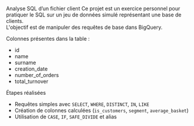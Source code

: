 Analyse SQL d’un fichier client
Ce projet est un exercice personnel pour pratiquer le SQL sur un jeu de données simulé représentant une base de clients.  
L'objectif est de manipuler des requêtes de base dans BigQuery.

Colonnes présentes dans la table :
- id
- name
- surname
- creation_date
- number_of_orders
- total_turnover

Étapes réalisées
- Requêtes simples avec `SELECT`, `WHERE`, `DISTINCT`, `IN`, `LIKE`
- Création de colonnes calculées (`is_customers`, `segment`, `average_basket`)
- Utilisation de `CASE`, `IF`, `SAFE_DIVIDE` et alias

